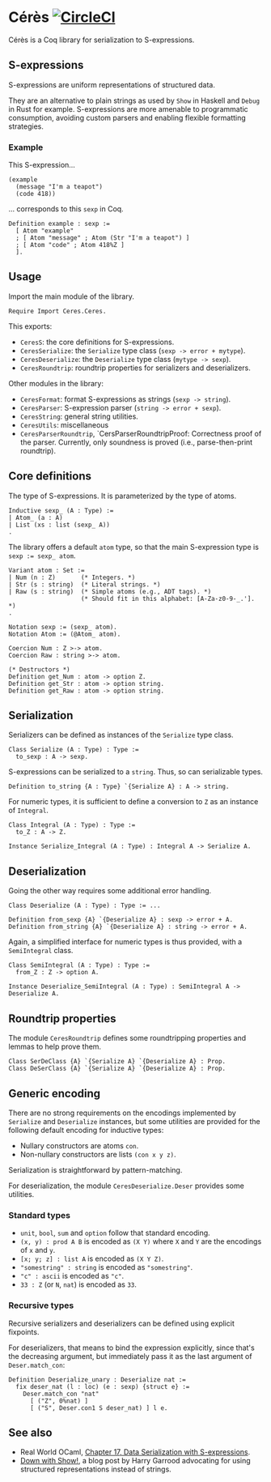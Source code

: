 # Cérès [![CircleCI](https://circleci.com/gh/Lysxia/coq-ceres.svg?style=shield)](https://circleci.com/gh/Lysxia/coq-ceres)

Cérès is a Coq library for serialization to S-expressions.

S-expressions
-------------

S-expressions are uniform representations of structured data.

They are an alternative to plain strings as used by `Show` in Haskell and
`Debug` in Rust for example.
S-expressions are more amenable to programmatic consumption, avoiding custom
parsers and enabling flexible formatting strategies.

### Example

This S-expression...

```
(example
  (message "I'm a teapot")
  (code 418))
```

... corresponds to this `sexp` in Coq.

```coq
Definition example : sexp :=
  [ Atom "example"
  ; [ Atom "message" ; Atom (Str "I'm a teapot") ]
  ; [ Atom "code" ; Atom 418%Z ]
  ].
```

Usage
-----

Import the main module of the library.

```coq
Require Import Ceres.Ceres.
```

This exports:

- `CeresS`: the core definitions for S-expressions.
- `CeresSerialize`: the `Serialize` type class (`sexp -> error + mytype`).
- `CeresDeserialize`: the `Deserialize` type class (`mytype -> sexp`).
- `CeresRoundtrip`: roundtrip properties for serializers and deserializers.

Other modules in the library:

- `CeresFormat`: format S-expressions as strings (`sexp -> string`).
- `CeresParser`: S-expression parser (`string -> error + sexp`).
- `CeresString`: general string utilities.
- `CeresUtils`: miscellaneous
- `CeresParserRoundtrip`, `CersParserRoundtripProof:
  Correctness proof of the parser. Currently, only soundness is proved
  (i.e., parse-then-print roundtrip).

Core definitions
----------------

The type of S-expressions. It is parameterized by the type of atoms.

```coq
Inductive sexp_ (A : Type) :=
| Atom_ (a : A)
| List (xs : list (sexp_ A))
.
```

The library offers a default `atom` type, so that the main S-expression type is
`sexp := sexp_ atom`.

```coq
Variant atom : Set :=
| Num (n : Z)       (* Integers. *)
| Str (s : string)  (* Literal strings. *)
| Raw (s : string)  (* Simple atoms (e.g., ADT tags). *)
                    (* Should fit in this alphabet: [A-Za-z0-9-_.']. *)
.

Notation sexp := (sexp_ atom).
Notation Atom := (@Atom_ atom).

Coercion Num : Z >-> atom.
Coercion Raw : string >-> atom.

(* Destructors *)
Definition get_Num : atom -> option Z.
Definition get_Str : atom -> option string.
Definition get_Raw : atom -> option string.
```

Serialization
-------------

Serializers can be defined as instances of the `Serialize` type class.

```coq
Class Serialize (A : Type) : Type :=
  to_sexp : A -> sexp.
```

S-expressions can be serialized to a `string`. Thus, so can serializable types.

```coq
Definition to_string {A : Type} `{Serialize A} : A -> string.
```

For numeric types, it is sufficient to define a conversion to `Z` as an
instance of `Integral`.

```coq
Class Integral (A : Type) : Type :=
  to_Z : A -> Z.

Instance Serialize_Integral (A : Type) : Integral A -> Serialize A.
```

Deserialization
---------------

Going the other way requires some additional error handling.

```coq
Class Deserialize (A : Type) : Type := ...

Definition from_sexp {A} `{Deserialize A} : sexp -> error + A.
Definition from_string {A} `{Deserialize A} : string -> error + A.
```

Again, a simplified interface for numeric types is thus provided,
with a `SemiIntegral` class.

```coq
Class SemiIntegral (A : Type) : Type :=
  from_Z : Z -> option A.

Instance Deserialize_SemiIntegral (A : Type) : SemiIntegral A -> Deserialize A.
```

Roundtrip properties
--------------------

The module `CeresRoundtrip` defines some roundtripping properties
and lemmas to help prove them.

```coq
Class SerDeClass {A} `{Serialize A} `{Deserialize A} : Prop.
Class DeSerClass {A} `{Serialize A} `{Deserialize A} : Prop.
```

Generic encoding
----------------

There are no strong requirements on the encodings implemented by `Serialize`
and `Deserialize` instances, but some utilities are provided for the following
default encoding for inductive types:

- Nullary constructors are atoms `con`.
- Non-nullary constructors are lists `(con x y z)`.

Serialization is straightforward by pattern-matching.

For deserialization, the module `CeresDeserialize.Deser` provides
some utilities.

### Standard types

- `unit`, `bool`, `sum` and `option` follow that standard encoding.
- `(x, y) : prod A B` is encoded as `(X Y)` where `X` and `Y` are the encodings of `x` and `y`.
- `[x; y; z] : list A` is encoded as `(X Y Z)`.
- `"somestring" : string` is encoded as `"somestring"`.
- `"c" : ascii` is encoded as `"c"`.
- `33 : Z` (or `N`, `nat`) is encoded as `33`.

### Recursive types

Recursive serializers and deserializers can be defined using explicit fixpoints.

For deserializers, that means to bind the expression explicitly, since that's
the decreasing argument, but immediately pass it as the last argument of
`Deser.match_con`:

```coq
Definition Deserialize_unary : Deserialize nat :=
  fix deser_nat (l : loc) (e : sexp) {struct e} :=
    Deser.match_con "nat"
      [ ("Z", 0%nat) ]
      [ ("S", Deser.con1 S deser_nat) ] l e.
```

See also
--------

- Real World OCaml, [Chapter 17, Data Serialization with
  S-expressions](https://v1.realworldocaml.org/v1/en/html/data-serialization-with-s-expressions.html).
- [Down with Show!](https://harry.garrood.me/blog/down-with-show-part-3/), a
  blog post by Harry Garrood advocating for using structured representations
  instead of strings.
